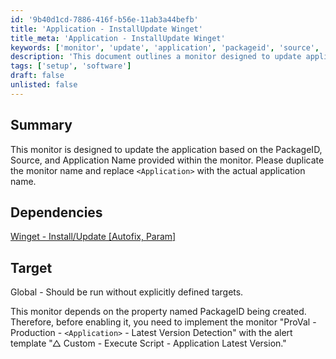 ```yaml
---
id: '9b40d1cd-7886-416f-b56e-11ab3a44befb'
title: 'Application - InstallUpdate Winget'
title_meta: 'Application - InstallUpdate Winget'
keywords: ['monitor', 'update', 'application', 'packageid', 'source', 'dependencies']
description: 'This document outlines a monitor designed to update applications based on the provided PackageID, Source, and Application Name. It includes setup instructions, dependencies, and target specifications for effective implementation.'
tags: ['setup', 'software']
draft: false
unlisted: false
---
```


## Summary

This monitor is designed to update the application based on the PackageID, Source, and Application Name provided within the monitor. Please duplicate the monitor name and replace `<Application>` with the actual application name.

## Dependencies

[Winget - Install/Update [Autofix, Param]](<../scripts/Script - Winget - InstallUpdate Autofix,Param.md>)

## Target

Global - Should be run without explicitly defined targets.

This monitor depends on the property named PackageID being created. Therefore, before enabling it, you need to implement the monitor "ProVal - Production - `<Application>` - Latest Version Detection" with the alert template "△ Custom - Execute Script - Application Latest Version."




